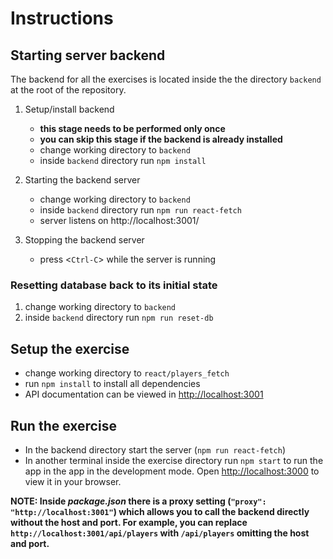 # Instructions

## Starting server backend

The backend for all the exercises is located inside the the directory `backend`
at the root of the repository.

1. Setup/install backend
   - **this stage needs to be performed only once**
   - **you can skip this stage if the backend is already installed**
   - change working directory to `backend`
   - inside `backend` directory run `npm install`

2. Starting the backend server
   - change working directory to `backend`
   - inside `backend` directory run `npm run react-fetch`
   - server listens on http://localhost:3001/

3. Stopping the backend server
   - press <`Ctrl-C`> while the server is running

### Resetting database back to its initial state

1. change working directory to `backend`
2. inside `backend` directory run `npm run reset-db`

## Setup the exercise

- change working directory to `react/players_fetch`
- run `npm install` to install all dependencies
- API documentation can be viewed in [http://localhost:3001](http://localhost:3001)

## Run the exercise

- In the backend directory start the server (`npm run react-fetch`)
- In another terminal inside the exercise directory run `npm start` to run the app in
  the app in the development mode. Open [http://localhost:3000](http://localhost:3000)
  to view it in your browser.

**NOTE: Inside *package.json* there is a proxy setting (`"proxy": "http://localhost:3001"`) which allows you to call the backend directly without the host and port. For example, you can replace `http://localhost:3001/api/players` with `/api/players` omitting the host and port.**
